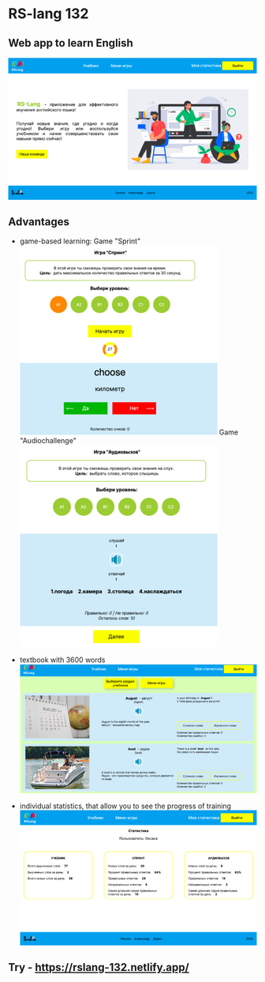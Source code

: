 # RS-lang 132
## Web app to learn English
![Main page](https://github.com/OksanaFedotova/rslang/raw/readme/app/src/assets/screenshots/mainScreenShot.jpg)

## Advantages

* game-based learning:
Game "Sprint"
![Sprint](https://github.com/OksanaFedotova/rslang/raw/readme/app/src/assets/screenshots/sprintScreenShot.jpg)
Game "Audiochallenge"
![Audiochallenge](https://github.com/OksanaFedotova/rslang/raw/readme/app/src/assets/screenshots/audioScreenShot.jpg)

* textbook with 3600 words
![Textbook](https://github.com/OksanaFedotova/rslang/raw/readme/app/src/assets/screenshots/textbookScreenShot.jpg)

* individual statistics, that allow you to see the progress of training
![Statistic](https://github.com/OksanaFedotova/rslang/raw/readme/app/src/assets/screenshots/statisticScreenShot.jpg)

## Try - https://rslang-132.netlify.app/

